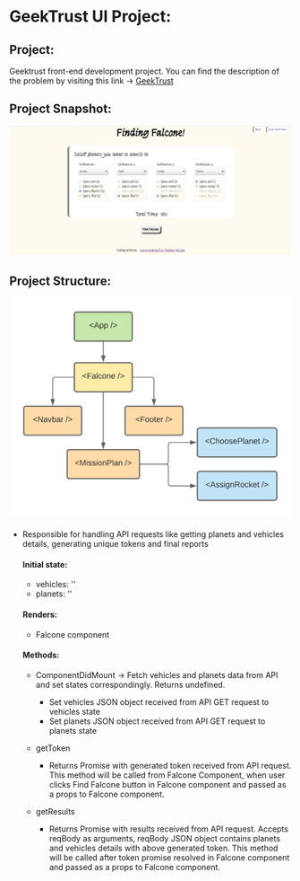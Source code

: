 # GeekTrust UI Project:
## Project:
Geektrust front-end development project. You can find the description of the problem by visiting this link -> [GeekTrust](https://www.geektrust.in/coding-problem/frontend/space)

## Project Snapshot:
![Falcone snapshot](https://github.com/mathans1695/finding-falcone/blob/master/src/Images/Falcone_Snapshot.png)

## Project Structure:
![Falcone flowchart](https://github.com/mathans1695/finding-falcone/blob/master/src/Images/App%20Structure.png)

### <App />
  * Responsible for handling API requests like getting planets and vehicles details, generating unique tokens and final reports
    #### Initial state:
      - vehicles: ''
      - planets: ''
    #### Renders:
      - Falcone component
    #### Methods:
      - ComponentDidMount -> Fetch vehicles and planets data from API and set states correspondingly. Returns undefined.
        - Set vehicles JSON object received from API GET request to vehicles state
        - Set planets JSON object received from API GET request to planets state
        
      - getToken
        - Returns Promise with generated token received from API request. This method will be called from Falcone Component, when user clicks Find Falcone button in Falcone component and passed as a props to Falcone component.
      
      - getResults
        - Returns Promise with results received from API request. Accepts reqBody as arguments, reqBody JSON object contains planets and vehicles details with above generated token. This method will be called after token promise resolved in Falcone component and passed as a props to Falcone component.
